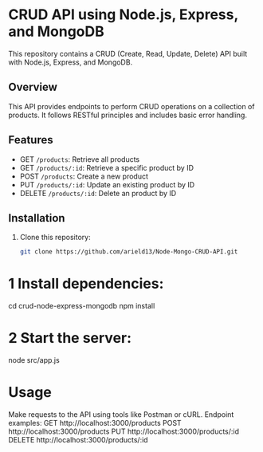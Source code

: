 # CRUD API using Node.js, Express, and MongoDB

This repository contains a CRUD (Create, Read, Update, Delete) API built with Node.js, Express, and MongoDB.

## Overview

This API provides endpoints to perform CRUD operations on a collection of products. It follows RESTful principles and includes basic error handling.

## Features

- GET `/products`: Retrieve all products
- GET `/products/:id`: Retrieve a specific product by ID
- POST `/products`: Create a new product
- PUT `/products/:id`: Update an existing product by ID
- DELETE `/products/:id`: Delete an product by ID

## Installation

1. Clone this repository:

   ```bash
   git clone https://github.com/arield13/Node-Mongo-CRUD-API.git

# 1 Install dependencies:
cd crud-node-express-mongodb
npm install

# 2 Start the server:
node src/app.js

# Usage

Make requests to the API using tools like Postman or cURL.
Endpoint examples:
    GET http://localhost:3000/products
    POST http://localhost:3000/products
    PUT http://localhost:3000/products/:id
    DELETE http://localhost:3000/products/:id



